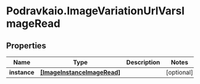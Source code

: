 # Podravkaio.ImageVariationUrlVarsImageRead

## Properties
Name | Type | Description | Notes
------------ | ------------- | ------------- | -------------
**instance** | [**[ImageInstanceImageRead]**](ImageInstanceImageRead.md) |  | [optional] 


